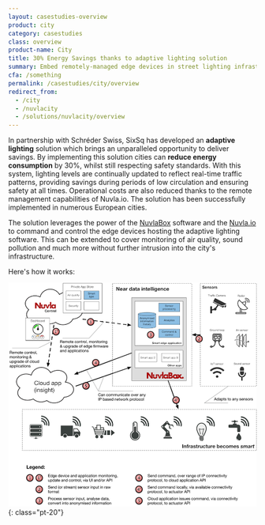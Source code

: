 ```yaml
---
layout: casestudies-overview
product: city
category: casestudies
class: overview
product-name: City
title: 30% Energy Savings thanks to adaptive lighting solution
summary: Embed remotely-managed edge devices in street lighting infrastructure to provide future-proof solution.
cfa: /something
permalink: /casestudies/city/overview
redirect_from:
  - /city
  - /nuvlacity
  - /solutions/nuvlacity/overview
---
```


In partnership with Schréder Swiss, SixSq has developed an **adaptive lighting** solution which brings an unparalleled opportunity to deliver savings. By implementing this solution cities can **reduce energy consumption** by 30%, whilst still respecting safety standards. With this system, lighting levels are continually updated to reflect real-time traffic patterns, providing savings during periods of low circulation and ensuring safety at all times. Operational costs are also reduced thanks to the remote management capabilities of Nuvla.io. The solution has been successfully implemented in numerous European cities.

The solution leverages the power of the [NuvlaBox](/products-and-services/nuvlabox/overview) software and the [Nuvla.io](/products-and-services/nuvla-io/overview) to command and control the edge devices hosting the adaptive lighting software. This can be extended to cover monitoring of air quality, sound pollution and much more without further intrusion into the city's infrastructure.

Here's how it works:

![Smart City Architecture](/img/content/diagrams/smartcity-architecture.png "Smart City Architecture")
{: class="pt-20"}
